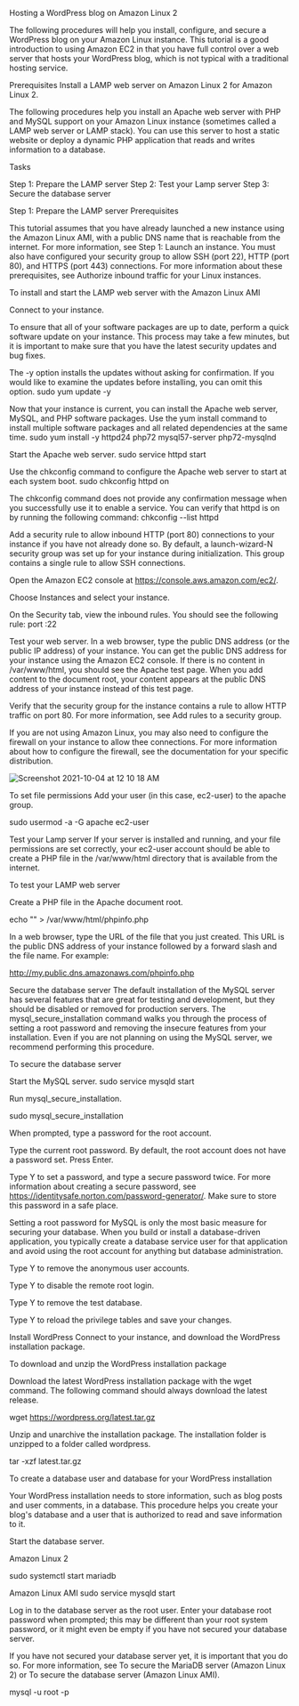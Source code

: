 Hosting a WordPress blog on Amazon Linux 2

The following procedures will help you install, configure, and secure a WordPress blog on your Amazon Linux instance. This tutorial is a good introduction to using Amazon EC2 in that you have full control over a web server that hosts your WordPress blog, which is not typical with a traditional hosting service.


Prerequisites
Install a LAMP web server on Amazon Linux 2 for Amazon Linux 2. 


The following procedures help you install an Apache web server with PHP and MySQL support on your Amazon Linux instance (sometimes called a LAMP web server or LAMP stack). You can use this server to host a static website or deploy a dynamic PHP application that reads and writes information to a database.

Tasks

Step 1: Prepare the LAMP server
Step 2: Test your Lamp server
Step 3: Secure the database server

Step 1: Prepare the LAMP server
Prerequisites

This tutorial assumes that you have already launched a new instance using the Amazon Linux AMI, with a public DNS name that is reachable from the internet. For more information, see Step 1: Launch an instance. You must also have configured your security group to allow SSH (port 22), HTTP (port 80), and HTTPS (port 443) connections. For more information about these prerequisites, see Authorize inbound traffic for your Linux instances.

To install and start the LAMP web server with the Amazon Linux AMI

Connect to your instance.

To ensure that all of your software packages are up to date, perform a quick software update on your instance. This process may take a few minutes, but it is important to make sure that you have the latest security updates and bug fixes.

The -y option installs the updates without asking for confirmation. If you would like to examine the updates before installing, you can omit this option.
sudo yum update -y

Now that your instance is current, you can install the Apache web server, MySQL, and PHP software packages.
Use the yum install command to install multiple software packages and all related dependencies at the same time.
sudo yum install -y httpd24 php72 mysql57-server php72-mysqlnd

Start the Apache web server.
sudo service httpd start

Use the chkconfig command to configure the Apache web server to start at each system boot.
sudo chkconfig httpd on

The chkconfig command does not provide any confirmation message when you successfully use it to enable a service.
You can verify that httpd is on by running the following command:
chkconfig --list httpd

Add a security rule to allow inbound HTTP (port 80) connections to your instance if you have not already done so. By default, a launch-wizard-N security group was set up for your instance during initialization. This group contains a single rule to allow SSH connections.

Open the Amazon EC2 console at https://console.aws.amazon.com/ec2/.

Choose Instances and select your instance.

On the Security tab, view the inbound rules. You should see the following rule:
port :22

Test your web server. In a web browser, type the public DNS address (or the public IP address) of your instance. You can get the public DNS address for your instance using the Amazon EC2 console. If there is no content in /var/www/html, you should see the Apache test page. When you add content to the document root, your content appears at the public DNS address of your instance instead of this test page.

Verify that the security group for the instance contains a rule to allow HTTP traffic on port 80. For more information, see Add rules to a security group.

If you are not using Amazon Linux, you may also need to configure the firewall on your instance to allow thee connections. For more information about how to configure the firewall, see the documentation for your specific distribution.


![Screenshot 2021-10-04 at 12 10 18 AM](https://user-images.githubusercontent.com/91830664/135773066-fa904395-cbcf-4c03-a19b-5fa189397454.png)


To set file permissions
Add your user (in this case, ec2-user) to the apache group.

sudo usermod -a -G apache ec2-user

Test your Lamp server
If your server is installed and running, and your file permissions are set correctly, your ec2-user account should be able to create a PHP file in the /var/www/html directory that is available from the internet.

To test your LAMP web server

Create a PHP file in the Apache document root.

echo "<?php phpinfo(); ?>" > /var/www/html/phpinfo.php


In a web browser, type the URL of the file that you just created. This URL is the public DNS address of your instance followed by a forward slash and the file name. For example:

http://my.public.dns.amazonaws.com/phpinfo.php

Secure the database server
The default installation of the MySQL server has several features that are great for testing and development, but they should be disabled or removed for production servers. The mysql_secure_installation command walks you through the process of setting a root password and removing the insecure features from your installation. Even if you are not planning on using the MySQL server, we recommend performing this procedure.

To secure the database server

Start the MySQL server.
sudo service mysqld start

Run mysql_secure_installation.

sudo mysql_secure_installation

When prompted, type a password for the root account.

Type the current root password. By default, the root account does not have a password set. Press Enter.

Type Y to set a password, and type a secure password twice. For more information about creating a secure password, see https://identitysafe.norton.com/password-generator/. Make sure to store this password in a safe place.

Setting a root password for MySQL is only the most basic measure for securing your database. When you build or install a database-driven application, you typically create a database service user for that application and avoid using the root account for anything but database administration.

Type Y to remove the anonymous user accounts.

Type Y to disable the remote root login.

Type Y to remove the test database.

Type Y to reload the privilege tables and save your changes.

Install WordPress
Connect to your instance, and download the WordPress installation package.

To download and unzip the WordPress installation package

Download the latest WordPress installation package with the wget command. The following command should always download the latest release.

wget https://wordpress.org/latest.tar.gz

Unzip and unarchive the installation package. The installation folder is unzipped to a folder called wordpress.

tar -xzf latest.tar.gz

To create a database user and database for your WordPress installation

Your WordPress installation needs to store information, such as blog posts and user comments, in a database. This procedure helps you create your blog's database and a user that is authorized to read and save information to it.

Start the database server.

Amazon Linux 2

sudo systemctl start mariadb

Amazon Linux AMI
sudo service mysqld start

Log in to the database server as the root user. Enter your database root password when prompted; this may be different than your root system password, or it might even be empty if you have not secured your database server.

If you have not secured your database server yet, it is important that you do so. For more information, see To secure the MariaDB server (Amazon Linux 2) or To secure the database server (Amazon Linux AMI).

mysql -u root -p



